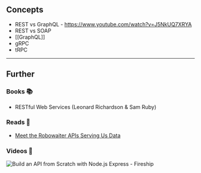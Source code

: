 ## Concepts

- REST vs GraphQL - https://www.youtube.com/watch?v=J5NkUQ7XRYA
- REST vs SOAP
- [[GraphQL]]
- gRPC
- tRPC

---
## Further

### Books 📚

- RESTful Web Services (Leonard Richardson & Sam Ruby)
### Reads 📄 

-  [Meet the Robowaiter APIs Serving Us Data](https://maggieappleton.com/api)

### Videos 🎥

![Build an API from Scratch with Node.js Express - Fireship](https://www.youtube.com/watch?v=-MTSQjw5DrM)